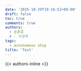 ```yaml
---
date: '2025-10-29T19:16:52+09:00'
draft: false
toc: true
comments: true
authors:
  - 손준호
  # - 이정욱
tags:
  - autonomous ship
title: 'Test'
---
```


{{< authors-inline >}}
